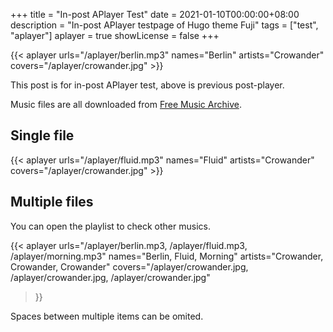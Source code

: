 +++
title = "In-post APlayer Test"
date = 2021-01-10T00:00:00+08:00
description = "In-post APlayer testpage of Hugo theme Fuji"
tags = ["test", "aplayer"]
aplayer = true
showLicense = false
+++

{{< aplayer urls="/aplayer/berlin.mp3" names="Berlin" artists="Crowander" covers="/aplayer/crowander.jpg" >}}

This post is for in-post APlayer test, above is previous post-player.

Music files are all downloaded from [Free Music Archive](https://freemusicarchive.org).

<!--more-->

## Single file

{{< aplayer urls="/aplayer/fluid.mp3" names="Fluid" artists="Crowander" covers="/aplayer/crowander.jpg" >}}

## Multiple files

You can open the playlist to check other musics.

{{<
  aplayer
  urls="/aplayer/berlin.mp3, /aplayer/fluid.mp3, /aplayer/morning.mp3"
  names="Berlin, Fluid, Morning"
  artists="Crowander, Crowander, Crowander"
  covers="/aplayer/crowander.jpg, /aplayer/crowander.jpg, /aplayer/crowander.jpg"
>}}

Spaces between multiple items can be omited.
